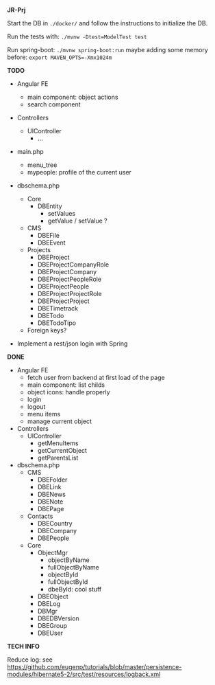 **JR-Prj**

Start the DB in `./docker/` and follow the instructions to initialize the DB.

Run the tests with: `./mvnw -Dtest=ModelTest test`

Run spring-boot: `./mvnw spring-boot:run`
maybe adding some memory before: `export MAVEN_OPTS=-Xmx1024m`

**TODO**
- Angular FE
  - main component: object actions
  - search component
- Controllers
  - UIController
    - ...
- main.php
  - menu_tree
  - mypeople: profile of the current user
- dbschema.php
  - Core
    - DBEntity
      - setValues
      - getValue / setValue ?
  - CMS
    - DBEFile
    - DBEEvent
  - Projects
    - DBEProject
    - DBEProjectCompanyRole
    - DBEProjectCompany
    - DBEProjectPeopleRole
    - DBEProjectPeople
    - DBEProjectProjectRole
    - DBEProjectProject
    - DBETimetrack
    - DBETodo
    - DBETodoTipo
  - Foreign keys?

- Implement a rest/json login with Spring

**DONE**
- Angular FE
  - fetch user from backend at first load of the page
  - main component: list childs
  - object icons: handle properly
  - login
  - logout
  - menu items
  - manage current object
- Controllers
  - UIController
    - getMenuItems
    - getCurrentObject
    - getParentsList
- dbschema.php
  - CMS
    - DBEFolder
    - DBELink
    - DBENews
    - DBENote
    - DBEPage
  - Contacts
    - DBECountry
    - DBECompany
    - DBEPeople
  - Core
    - ObjectMgr
      - objectByName
      - fullObjectByName
      - objectById
      - fullObjectById
      - dbeById: cool stuff
    - DBEObject
    - DBELog
    - DBMgr
    - DBEDBVersion
    - DBEGroup
    - DBEUser

**TECH INFO**

Reduce log: see https://github.com/eugenp/tutorials/blob/master/persistence-modules/hibernate5-2/src/test/resources/logback.xml

